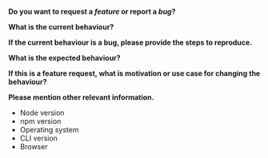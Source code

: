 <!-- Please don't delete this template -->
<!-- Before creating an issue please make sure you are using the latest version of preact-cli. -->

**Do you want to request a *feature* or report a *bug*?**

**What is the current behaviour?**

**If the current behaviour is a bug, please provide the steps to reproduce.**

<!-- A great way to do this is to provide your configuration via a GitHub gist. -->

**What is the expected behaviour?**

**If this is a feature request, what is motivation or use case for changing the behaviour?**

**Please mention other relevant information.**
- Node version
- npm version
- Operating system
- CLI version
- Browser
